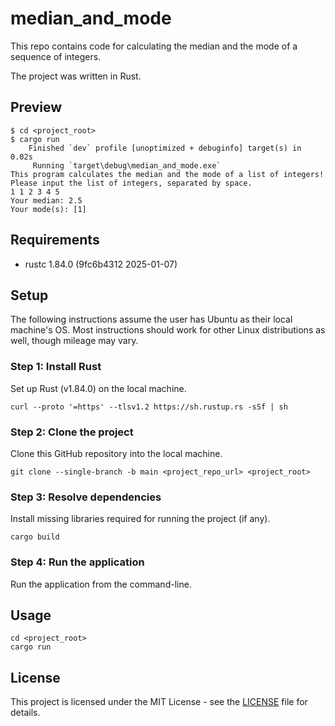 # median_and_mode

This repo contains code for calculating the median and the mode of a sequence of integers.

The project was written in Rust.

## Preview

    $ cd <project_root> 
    $ cargo run
        Finished `dev` profile [unoptimized + debuginfo] target(s) in 0.02s
         Running `target\debug\median_and_mode.exe`
    This program calculates the median and the mode of a list of integers!
    Please input the list of integers, separated by space.
    1 1 2 3 4 5
    Your median: 2.5
    Your mode(s): [1]

## Requirements

- rustc 1.84.0 (9fc6b4312 2025-01-07)

## Setup
The following instructions assume the user has Ubuntu as their local machine's OS. Most instructions should work for other Linux distributions as well, though mileage may vary.

### Step 1: Install Rust
Set up Rust (v1.84.0) on the local machine.

    curl --proto '=https' --tlsv1.2 https://sh.rustup.rs -sSf | sh
    
### Step 2: Clone the project
Clone this GitHub repository into the local machine.
    
    git clone --single-branch -b main <project_repo_url> <project_root> 
    
### Step 3: Resolve dependencies 
Install missing libraries required for running the project (if any).
    
    cargo build
    
### Step 4: Run the application
Run the application from the command-line.

## Usage
    
    cd <project_root>
    cargo run

## License

This project is licensed under the MIT License - see the [LICENSE](LICENSE) file for details.
